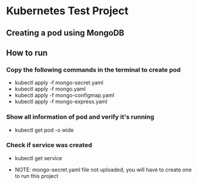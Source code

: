 # Kubernetes Test Project 

## Creating a pod using MongoDB

## How to run

### Copy the following commands in the terminal to create pod
* kubectl apply -f mongo-secret.yaml
* kubectl apply -f mongo.yaml
* kubectl apply -f mongo-configmap.yaml
* kubectl apply -f mongo-express.yaml

### Show all information of pod and verify it's running
* kubectl get pod -o wide

### Check if service was created
* kubectl get service


* NOTE: mongo-secret.yaml file not uploaded, you will have to create one to run this project
